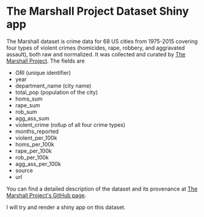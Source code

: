 
# The Marshall Project Dataset Shiny app

The Marshall dataset is crime data for 68 US cities from 1975-2015 covering four types of violent crimes (homicides, rape, robbery, and aggravated assault), both raw and normalized. It was collected and curated by [The Marshall Project](https://www.themarshallproject.org). The fields are

* ORI (unique identifier)
* year
* department_name (city name)
* total_pop (population of the city)
* homs_sum
* rape_sum
* rob_sum
* agg_ass_sum
* violent_crime (rollup of all four crime types)
* months_reported
* violent_per_100k
* homs_per_100k
* rape_per_100k
* rob_per_100k
* agg_ass_per_100k
* source
* url

You can find a detailed description of the dataset and its provenance at [The Marshall Project's GitHub page](https://github.com/themarshallproject/city-crime).

I will try and render a shiny app on this dataset.
